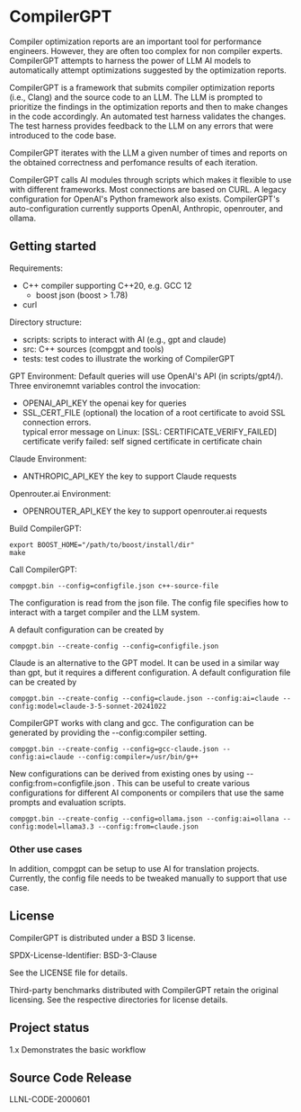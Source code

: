 # CompilerGPT

Compiler optimization reports are an important tool for performance engineers. However, they are often too complex for non compiler experts. CompilerGPT attempts to harness the power of LLM AI models to automatically attempt optimizations suggested by the optimization reports.

CompilerGPT is a framework that submits compiler optimization reports (i.e., Clang) and the source code to an LLM. The LLM is prompted to prioritize the findings in the optimization reports and then to make changes in the code accordingly. An automated test harness validates the changes. The test harness provides feedback to the LLM on any errors that were introduced to the code base.

CompilerGPT iterates with the LLM a given number of times and reports on the obtained correctness and perfomance results of each iteration.

CompilerGPT calls AI modules through scripts which makes it flexible to use with different frameworks. Most connections are based on CURL. A legacy configuration for OpenAI's Python framework also exists. CompilerGPT's auto-configuration currently supports OpenAI, Anthropic, openrouter, and ollama.


## Getting started

Requirements:
* C++ compiler supporting C++20, e.g. GCC 12
  + boost json (boost > 1.78)
* curl

Directory structure:
* scripts: scripts to interact with AI (e.g., gpt and claude)
* src: C++ sources (compgpt and tools)
* tests: test codes to illustrate the working of CompilerGPT

GPT Environment: Default queries will use OpenAI's API (in scripts/gpt4/). Three environemnt variables control the invocation:
* OPENAI\_API\_KEY the openai key for queries
* SSL\_CERT\_FILE (optional) the location of a root certificate to avoid SSL connection errors.\
  typical error message on Linux:  \[SSL: CERTIFICATE\_VERIFY\_FAILED\] certificate verify failed: self signed certificate in certificate chain

Claude Environment:
* ANTHROPIC_API_KEY the key to support Claude requests

Openrouter.ai Environment:
* OPENROUTER_API_KEY the key to support openrouter.ai requests

Build CompilerGPT:

    export BOOST_HOME="/path/to/boost/install/dir"
    make

Call CompilerGPT:

    compgpt.bin --config=configfile.json c++-source-file

The configuration is read from the json file. The config file specifies how to interact with a target compiler and the LLM system.


A default configuration can be created by

    compgpt.bin --create-config --config=configfile.json

Claude is an alternative to the GPT model. It can be used in a similar way than gpt, but it requires a different configuration. A default configuration file can be created by

    compgpt.bin --create-config --config=claude.json --config:ai=claude --config:model=claude-3-5-sonnet-20241022

CompilerGPT works with clang and gcc. The configuration can be generated by providing the --config:compiler setting. 

    compgpt.bin --create-config --config=gcc-claude.json --config:ai=claude --config:compiler=/usr/bin/g++

New configurations can be derived from existing ones by using --config:from=configfile.json . This can be useful to create various configurations for different AI components or compilers that use the same prompts and evaluation scripts.

    compgpt.bin --create-config --config=ollama.json --config:ai=ollana --config:model=llama3.3 --config:from=claude.json


### Other use cases

In addition, compgpt can be setup to use AI for translation projects. Currently, the
config file needs to be tweaked manually to support that use case.


## License

CompilerGPT is distributed under a BSD 3 license.

SPDX-License-Identifier: BSD-3-Clause

See the LICENSE file for details.

Third-party benchmarks distributed with CompilerGPT retain the original licensing. See the respective directories for license details.

## Project status

1.x Demonstrates the basic workflow

## Source Code Release

LLNL-CODE-2000601


